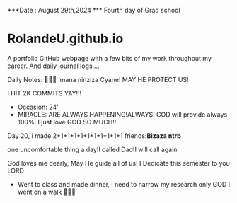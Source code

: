 ***Date : August 29th,2024 *** Fourth day of Grad school
# RolandeU.github.io

A portfolio GitHub webpage with a few bits of my work throughout my career. And daily journal logs....

Daily Notes:
💚🙏🏾 Imana ninziza Cyane! MAY HE PROTECT US!

I HIT 2K COMMITS YAY!!!

- Occasion: 24'
- MIRACLE: ARE ALWAYS HAPPENING!ALWAYS!
GOD will provide always 100%. I just love GOD SO MUCH!!

Day 20, i made 2+1+1+1+1+1+1+1+1+1+1 friends:**Bizaza ntrb**

one uncomfortable thing a day!I called Dad!I will call again 

God loves me dearly, May He guide all of  us!
I Dedicate this semester to you LORD
- Went to class and made dinner, i need to narrow my research
only GOD 
I went on a walk 💚💚💚







